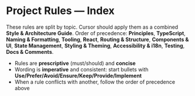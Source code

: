 # Project Rules — Index

These rules are split by topic. Cursor should apply them as a combined **Style & Architecture Guide**.
Order of precedence: **Principles**, **TypeScript**, **Naming & Formatting**, **Tooling**, **React**, **Routing & Structure**, **Components & UI**, **State Management**, **Styling & Theming**, **Accessibility & i18n**, **Testing**, **Docs & Comments**.

- Rules are **prescriptive** (must/should) and **concise**
- Wording is **imperative** and consistent: start bullets with **Use/Prefer/Avoid/Ensure/Keep/Provide/Implement**
- When a rule conflicts with another, follow the order of precedence above
